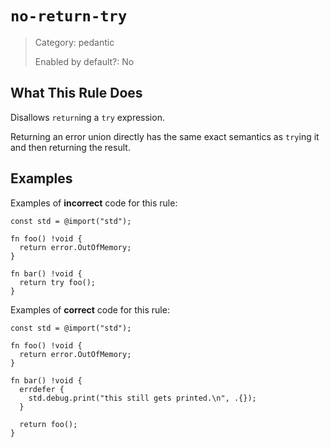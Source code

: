 # `no-return-try`

> Category: pedantic
>
> Enabled by default?: No

## What This Rule Does

Disallows `return`ing a `try` expression.

Returning an error union directly has the same exact semantics as `try`ing
it and then returning the result.

## Examples

Examples of **incorrect** code for this rule:

```zig
const std = @import("std");

fn foo() !void {
  return error.OutOfMemory;
}

fn bar() !void {
  return try foo();
}
```

Examples of **correct** code for this rule:

```zig
const std = @import("std");

fn foo() !void {
  return error.OutOfMemory;
}

fn bar() !void {
  errdefer {
    std.debug.print("this still gets printed.\n", .{});
  }

  return foo();
}
```
